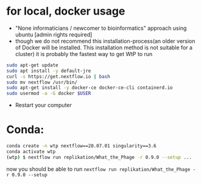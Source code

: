 # for local, docker usage
 
* "None informaticians / newcomer to bioinformatics" approach using ubuntu [admin rights required] 
* though we do not recommend this installation-process(an older version of Docker will be installed. This installation method is not suitable for a cluster) it is probably the fastest way to get WtP to run
 
```bash
sudo apt-get update
sudo apt install -y default-jre
curl -s https://get.nextflow.io | bash
sudo mv nextflow /usr/bin/
sudo apt-get install -y docker-ce docker-ce-cli containerd.io
sudo usermod -a -G docker $USER
```
 
* Restart your computer


# Conda:
```bash
conda create -n wtp nextflow==20.07.01 singularity==3.6
conda activate wtp
(wtp) $ nextflow run replikation/What_the_Phage -r 0.9.0 --setup ...
```
now you should be able to run `nextflow run replikation/What_the_Phage -r 0.9.0 --setup`
